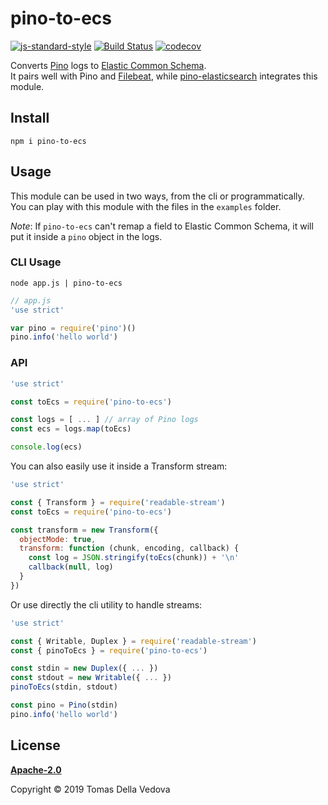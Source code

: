 # pino-to-ecs

[![js-standard-style](https://img.shields.io/badge/code%20style-standard-brightgreen.svg?style=flat)](http://standardjs.com/)  [![Build Status](https://travis-ci.org/delvedor/pino-to-ecs.svg?branch=master)](https://travis-ci.org/delvedor/pino-to-ecs)  [![codecov](https://codecov.io/gh/delvedor/pino-to-ecs/branch/master/graph/badge.svg)](https://codecov.io/gh/delvedor/pino-to-ecs)

Converts [Pino](http://getpino.io) logs to [Elastic Common Schema](https://www.elastic.co/guide/en/ecs/current/ecs-reference.html).<br/>
It pairs well with Pino and [Filebeat](https://www.elastic.co/products/beats/filebeat), while [pino-elasticsearch](https://github.com/pinojs/pino-elasticsearch) integrates this module.

## Install
```
npm i pino-to-ecs
```

## Usage
This module can be used in two ways, from the cli or programmatically.<br/>
You can play with this module with the files in the `examples` folder.

*Note*: If `pino-to-ecs` can't remap a field to Elastic Common Schema, it will put it inside a `pino` object in the logs.

### CLI Usage
```
node app.js | pino-to-ecs
```

```js
// app.js
'use strict'

var pino = require('pino')()
pino.info('hello world')
```

### API
```js
'use strict'

const toEcs = require('pino-to-ecs')

const logs = [ ... ] // array of Pino logs
const ecs = logs.map(toEcs)

console.log(ecs)
```

You can also easily use it inside a Transform stream:
```js
'use strict'

const { Transform } = require('readable-stream')
const toEcs = require('pino-to-ecs')

const transform = new Transform({
  objectMode: true,
  transform: function (chunk, encoding, callback) {
    const log = JSON.stringify(toEcs(chunk)) + '\n'
    callback(null, log)
  }
})
```

Or use directly the cli utility to handle streams:
```js
'use strict'

const { Writable, Duplex } = require('readable-stream')
const { pinoToEcs } = require('pino-to-ecs')

const stdin = new Duplex({ ... })
const stdout = new Writable({ ... })
pinoToEcs(stdin, stdout)

const pino = Pino(stdin)
pino.info('hello world')
```

## License
**[Apache-2.0](h./LICENSE)**

Copyright © 2019 Tomas Della Vedova

